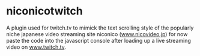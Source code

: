 niconicotwitch
==============
A plugin used for twitch.tv to mimick the text scrolling style of the popularly niche japanese video streaming site niconico (www.nicovideo.jp)
for now paste the code into the javascript console after loading up a live streaming video on www.twitch.tv.
